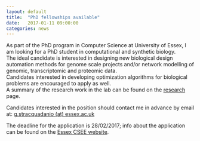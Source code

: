 ```yaml
---
layout: default
title:  "PhD fellowships available"
date:   2017-01-11 09:00:00
categories: news
---
```

As part of the PhD program in Computer Science at University of Essex,
I am looking for a PhD student in computational and synthetic biology.  
The ideal candidate is interested in designing new biological design automation
methods for genome scale projects and/or network modelling of genomic,
transcriptomic and proteomic data.  
Candidates interested in developing optimization algorithms for biological problems are encouraged to apply as well.  
A summary of the research work in the lab can be found on the  [research](http://www.stracquadanio.me/research) page.

Candidates interested in the position should contact me in advance by email at: [g.stracquadanio (at) essex.ac.uk](mailto:g.stracquadanio@essex.ac.uk)

The deadline for the application is 28/02/2017; info about the application can be found on the [Essex CSEE website](https://www.essex.ac.uk/csee/fees_and_scholarships/).
